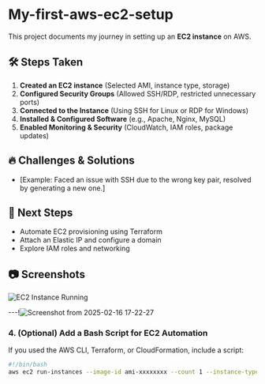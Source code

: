 # My-first-aws-ec2-setup
This project documents my journey in setting up an **EC2 instance** on AWS.

## 🛠️ Steps Taken

1. **Created an EC2 instance** (Selected AMI, instance type, storage)
2. **Configured Security Groups** (Allowed SSH/RDP, restricted unnecessary ports)
3. **Connected to the Instance** (Using SSH for Linux or RDP for Windows)
4. **Installed & Configured Software** (e.g., Apache, Nginx, MySQL)
5. **Enabled Monitoring & Security** (CloudWatch, IAM roles, package updates)

## 🔥 Challenges & Solutions
- [Example: Faced an issue with SSH due to the wrong key pair, resolved by generating a new one.]

## 📌 Next Steps
- Automate EC2 provisioning using Terraform
- Attach an Elastic IP and configure a domain
- Explore IAM roles and networking

## 📷 Screenshots
![EC2 Instance Running](images/ec2-instance.png)

---!![Screenshot from 2025-02-16 17-22-27](https://github.com/user-attachments/assets/729347a5-a2fc-4d38-8925-e5675a363876)



### **4. (Optional) Add a Bash Script for EC2 Automation**
If you used the AWS CLI, Terraform, or CloudFormation, include a script:

```sh
#!/bin/bash
aws ec2 run-instances --image-id ami-xxxxxxxx --count 1 --instance-type t2.micro --key-name MyKeyPair --security-group-ids sg-xxxxxxxx --subnet-id subnet-xxxxxxxx
